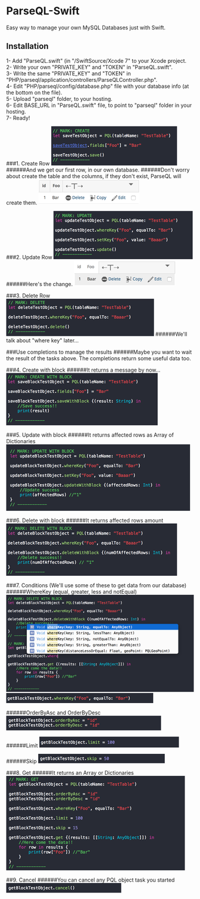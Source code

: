 # ParseQL-Swift
Easy way to manage your own MySQL Databases just with Swift.

## Installation
1- Add "ParseQL.swift" (in "/SwiftSource/Xcode 7" to your Xcode project.<br>
2- Write your own "PRIVATE_KEY" and "TOKEN" in "ParseQL.swift".<br>
3- Write the same "PRIVATE_KEY" and "TOKEN" in "PHP/parseql/application/controllers/ParseQLController.php".<br>
4- Edit "PHP/parseql/config/database.php" file with your database info (at the bottom on the file).<br>
5- Upload "parseql" folder, to your hosting.<br>
6- Edit BASE_URL in "ParseQL.swift" file, to point to "parseql" folder in your hosting.<br>
7- Ready!<br>

###1. Create Row
![Alt text](Images/CodeCreate.png?raw=true "Create Row")
######And we get our first row, in our own database.
######Don't worry about create the table and the columns, if they don't exist, ParseQL will create them.
![Alt text](Images/TestTable1.png?raw=true "Create")


###2. Update Row
![Alt text](Images/CodeUpdate.png?raw=true "Update Row")
######Here's the change.
![Alt text](Images/TestTable2.png?raw=true "Update Row")


###3. Delete Row
![Alt text](Images/CodeDelete.png?raw=true "Delete Row")
######We'll talk about "where key" later...


###Use completions to manage the results
######Maybe you want to wait the result of the tasks above. The completions return some useful data too.

###4. Create with block
######It returns a message by now...
![Alt text](Images/CodeSaveBlock.png?raw=true "Create With Block")


###5. Update with block
######It returns affected rows as Array of Dictionaries
![Alt text](Images/CodeUpdateBlock.png?raw=true "Update With Block")


###6. Delete with block
######It returns affected rows amount
![Alt text](Images/CodeDeleteBlock.png?raw=true "Delete With Block")


###7. Conditions (We'll use some of these to get data from our database)
######WhereKey (equal, greater, less and notEqual)
![Alt text](Images/CodeWhereKey1.png?raw=true "Conditions")
![Alt text](Images/CodeWhereKey2.png?raw=true "Conditions")

######OrderByAsc and OrderByDesc
![Alt text](Images/CodeOrderBy.png?raw=true "OrderBy")

######Limit
![Alt text](Images/CodeLimit.png?raw=true "Limit")

######Skip
![Alt text](Images/CodeSkip.png?raw=true "Skip")



###8. Get
######It returns an Array or Dictionaries
![Alt text](Images/CodeGet2.png?raw=true "Get")


##9. Cancel
######You can cancel any PQL object task you started
![Alt text](Images/CodeCancel.png?raw=true "Cancel")
